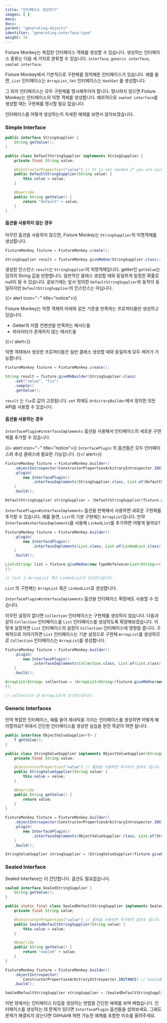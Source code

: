 ```yaml
---
title: "인터페이스 생성하기"
images: [ ]
menu:
docs:
parent: "generating-objects"
identifier: "generating-interface-type"
weight: 34
---
```


Fixture Monkey는 복잡한 인터페이스 객체를 생성할 수 있습니다.
생성하는 인터페이스 종류는 다음 세 가지로 분류할 수 있습니다. `interface`, `generic interface`, `sealed interface`.

Fixture Monkey에서 기본적으로 구현체를 정의해둔 인터페이스가 있습니다.
예를 들면, `List` 인터페이스는 `ArrayList`, `Set` 인터페이스는 `HashSet` 를 생성합니다.

그 외의 인터페이스는 모두 구현체를 명시해주어야 합니다. 명시하지 않으면 Fixture Monkey는 인터페이스의 익명 객체를 생성합니다.
예외적으로 `sealed interface`를 생성할 때는 구현체를 명시할 필요 없습니다.

인터페이스를 어떻게 생성하는지 자세한 예제를 보면서 알아보겠습니다.

### Simple Interface

```java
public interface StringSupplier {
	String getValue();
}

public class DefaultStringSupplier implements StringSupplier {
	private final String value;

	@ConstructorProperties("value") // It is not needed if you are using Lombok.
	public DefaultStringSupplier(String value) {
		this.value = value;
	}

	@Override
	public String getValue() {
		return "default" + value;
	}
}
```

#### 옵션을 사용하지 않는 경우

아무런 옵션을 사용하지 않으면, Fixture Monkey는 `StringSupplier`의 익명객체를 생성합니다.

```java
FixtureMonkey fixture = FixtureMonkey.create();

StringSupplier result = fixtureMonkey.giveMeOne(StringSupplier.class);
```

생성된 인스턴스 `result`는 `StringSupplier`의 익명객체입니다. getter인 `getValue`는 임의의 String 값을 반환합니다.
일반적인 클래스 생성할 때와 동일하게 일정한 확률로 null이 될 수 있습니다.
겉보기에는 앞서 정의한 `DefaultStringSupplier`와 동작이 동일하지만 `DefaultStringSupplier`의 인스턴스는 아닙니다.

{{< alert icon="💡" title="notice">}}

Fixture Monkey는 익명 객체의 아래와 같은 기준을 만족하는 프로퍼티들만 생성하고 있습니다.

- Getter의 이름 컨벤션을 만족하는 메서드들
- 파라미터가 존재하지 않는 메서드들

{{</ alert>}}

익명 객체에서 생성한 프로퍼티들은 일반 클래스 생성할 때와 동일하게 모두 제어가 가능합니다.

```java
FixtureMonkey fixture = FixtureMonkey.create();

String result = fixture.giveMeBuilder(StringSupplier.class)
	.set("value", "fix")
	.sample()
	.getValue();
```

`result` 는 `fix`로 값이 고정됩니다. `set` 외에도 `ArbitraryBuilder`에서 정의한 모든 API를 사용할 수 있습니다.

#### 옵션을 사용하는 경우

`InterfacePlugin#interfaceImplements` 옵션을 사용해서 인터페이스의 새로운 구현체를 추가할 수 있습니다.

{{< alert icon="💡" title="notice">}}
`InterfacePlugin` 의 옵션들은 모두 인터페이스와 추상 클래스에 필요한 기능입니다.
{{</ alert>}}

```java
FixtureMonkey fixture = FixtureMonkey.builder()
	.objectIntrospector(ConstructorPropertiesArbitraryIntrospector.INSTANCE) // DefaultStringSupplier를 인스턴스화할 때 필요합니다
	.plugin(
		new InterfacePlugin()
			.interfaceImplements(StringSupplier.class, List.of(DefaultStringSupplier.class))
	)
	.build();

DefaultStringSupplier stringSupplier = (DefaultStringSupplier)fixture.giveMeOne(StringSupplier.class);
```

`InterfacePlugin#interfaceImplements` 옵션을 반복해서 사용하면 새로운 구현체를 추가할 수 있습니다. 예를 들면, `List`의 기본 구현체는 `ArrayList`입니다.
만약 `Interface#interfaceImplements`를 사용해 `LinkedList`를 추가하면 어떻게 될까요?

```java
FixtureMonkey fixture = FixtureMonkey.builder()
	.plugin(
		new InterfacePlugin()
			.interfaceImplements(List.class, List.of(LinkedList.class))
	)
	.build();

List<String> list = fixture.giveMeOne(new TypeReference<List<String>>() {
});

// list 는 ArrayList 혹은 LinkedList의 인스턴스입니다.
```

`List` 의 구현체는 `ArrayList` 혹은 `LinkedList`로 생성합니다.

`InterfacePlugin#interfaceImplements` 옵션을 인터페이스 확장에도 사용할 수 있습니다.

아무런 설정이 없다면 `Collection` 인터페이스는 구현체를 생성하지 않습니다. 다음과 같이 `Collection` 인터페이스를 `List` 인터페이스를 생성하도록 확장해보겠습니다.
이렇게 설정하면 `List` 인터페이스의 설정이 `Collection` 인터페이스에 영향을 줍니다. 
구체적으로 이야기하면 `List` 인터페이스는 기본 설정으로 구현체 `ArrayList`를 생성하므로 `Collection` 인터페이스는 `ArrayList`를 생성합니다. 

```java
FixtureMonkey fixture = FixtureMonkey.builder()
	.plugin(
		new InterfacePlugin()
			.interfaceImplements(Collection.class, List.of(List.class))
	)
	.build();

ArrayList<String> collection = (ArrayList<String>)fixture.giveMeOne(new TypeReference<Collection<String>>() {
});

// collection 은 ArrayList의 인스턴스입니다.
```

### Generic Interfaces

만약 복잡한 인터페이스, 예를 들어 제네릭을 가지는 인터페이스를 생성하면 어떻게 해야할까요? 위에서 간단한 인터페이스를 생성한 실습을 완전 똑같이 하면 됩니다.

```java
public interface ObjectValueSupplier<T> {
	T getValue();
}

public class StringValueSupplier implements ObjectValueSupplier<String> {
	private final String value;

	@ConstructorProperties("value") // 롬복을 사용하면 추가하지 않아도 됩니다.
	public StringValueSupplier(String value) {
		this.value = value;
	}

	@Override
	public String getValue() {
		return value;
	}
}

FixtureMonkey fixture = FixtureMonkey.builder()
	.objectIntrospector(ConstructorPropertiesArbitraryIntrospector.INSTANCE) // StringValueSupplier를 인스턴스화할 때 사용합니다.
	.plugin(
		new InterfacePlugin()
			.interfaceImplements(ObjectValueSupplier.class, List.of(StringValueSupplier.class))
	)
	.build();

StringValueSupplier stringSupplier = (StringValueSupplier)fixture.giveMeOne(ObjectValueSupplier.class);

```

### Sealed Interface

Sealed interface는 더 간단합니다. 옵션도 필요없습니다.

```java
sealed interface SealedStringSupplier {
	String getValue();
}

public static final class SealedDefaultStringSupplier implements SealedStringSupplier {
	private final String value;

	@ConstructorProperties("value") // 롬복을 사용하면 추가하지 않아도 됩니다.
	public SealedDefaultStringSupplier(String value) {
		this.value = value;
	}

	@Override
	public String getValue() {
		return "sealed" + value;
	}
}

FixtureMonkey fixture = FixtureMonkey.builder()
	.objectIntrospector(
		ConstructorPropertiesArbitraryIntrospector.INSTANCE) // SealedDefaultStringSupplier를 인스턴스화할 때 사용합니다.
	.build();

SealedDefaultStringSupplier stringSupplier = (SealedDefaultStringSupplier)fixture.giveMeOne(SealedStringSupplier.class);
```

이번 장에서는 인터페이스 타입을 생성하는 방법을 간단한 예제를 보며 배웠습니다. 인터페이스를 생성하는 데 문제가 있다면 `InterfacePlugin` 옵션들을 살펴보세요.
그래도 문제가 해결되지 않는다면 GitHub에 재현 가능한 예제를 포함한 이슈를 올려주세요.
